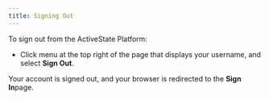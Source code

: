 ```yaml
---
title: Signing Out
---
```


To sign out from the ActiveState Platform:

* Click menu at the top right of the page that displays your username, and select **Sign Out**.

Your account is signed out, and your browser is redirected to the **Sign In**page.
